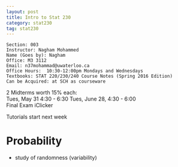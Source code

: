 ```yaml
---
layout: post
title: Intro to Stat 230
category: stat230
tag: stat230
---
```


```
Section: 003  
Instructor: Nagham Mohammed  
Name (Goes by): Nagham  
Office: M3 3112  
Email: n37mohammad@uwaterloo.ca  
Office Hours:  10:30-12:00pm Mondays and Wednesdays
Textbooks: STAT 220/230/240 Course Notes (Spring 2016 Edition)
Can be Acquired: at SCH as courseware
```

2 Midterms worth 15% each: <br>
Tues, May 31 4:30 - 6:30
Tues, June 28, 4:30 - 6:00
<br>
Final Exam
iClicker

Tutorials start next week

# Probability
- study of randomness (variability)
